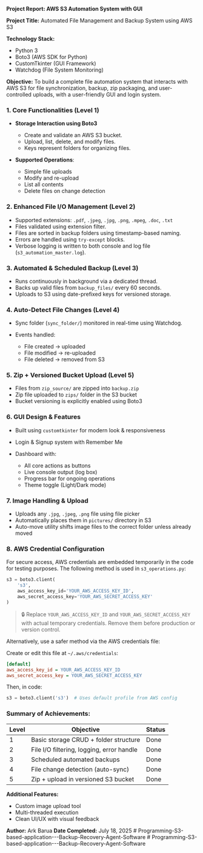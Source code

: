 **Project Report: AWS S3 Automation System with GUI**

**Project Title:** Automated File Management and Backup System using AWS S3

**Technology Stack:**

* Python 3
* Boto3 (AWS SDK for Python)
* CustomTkinter (GUI Framework)
* Watchdog (File System Monitoring)

**Objective:**
To build a complete file automation system that interacts with AWS S3 for file synchronization, backup, zip packaging, and user-controlled uploads, with a user-friendly GUI and login system.

### 1. **Core Functionalities (Level 1)**

* **Storage Interaction using Boto3**

  * Create and validate an AWS S3 bucket.
  * Upload, list, delete, and modify files.
  * Keys represent folders for organizing files.
* **Supported Operations**:

  * Simple file uploads
  * Modify and re-upload
  * List all contents
  * Delete files on change detection

### 2. **Enhanced File I/O Management (Level 2)**

* Supported extensions: `.pdf`, `.jpeg`, `.jpg`, `.png`, `.mpeg`, `.doc`, `.txt`
* Files validated using extension filter.
* Files are sorted in backup folders using timestamp-based naming.
* Errors are handled using `try-except` blocks.
* Verbose logging is written to both console and log file (`s3_automation_master.log`).

### 3. **Automated & Scheduled Backup (Level 3)**

* Runs continuously in background via a dedicated thread.
* Backs up valid files from `backup_files/` every 60 seconds.
* Uploads to S3 using date-prefixed keys for versioned storage.

### 4. **Auto-Detect File Changes (Level 4)**

* Sync folder (`sync_folder/`) monitored in real-time using Watchdog.
* Events handled:

  * File created -> uploaded
  * File modified -> re-uploaded
  * File deleted -> removed from S3

### 5. **Zip + Versioned Bucket Upload (Level 5)**

* Files from `zip_source/` are zipped into `backup.zip`
* Zip file uploaded to `zips/` folder in the S3 bucket
* Bucket versioning is explicitly enabled using Boto3

### 6. **GUI Design & Features**

* Built using `customtkinter` for modern look & responsiveness
* Login & Signup system with Remember Me
* Dashboard with:

  * All core actions as buttons
  * Live console output (log box)
  * Progress bar for ongoing operations
  * Theme toggle (Light/Dark mode)

### 7. **Image Handling & Upload**

* Uploads any `.jpg`, `.jpeg`, `.png` file using file picker
* Automatically places them in `pictures/` directory in S3
* Auto-move utility shifts image files to the correct folder unless already moved

### 8. **AWS Credential Configuration**

For secure access, AWS credentials are embedded temporarily in the code for testing purposes. The following method is used in `s3_operations.py`:

```python
s3 = boto3.client(
    's3',
    aws_access_key_id='YOUR_AWS_ACCESS_KEY_ID',
    aws_secret_access_key='YOUR_AWS_SECRET_ACCESS_KEY'
)
```

> 🔒 Replace `YOUR_AWS_ACCESS_KEY_ID` and `YOUR_AWS_SECRET_ACCESS_KEY` with actual temporary credentials. Remove them before production or version control.

Alternatively, use a safer method via the AWS credentials file:

Create or edit this file at `~/.aws/credentials`:

```ini
[default]
aws_access_key_id = YOUR_AWS_ACCESS_KEY_ID
aws_secret_access_key = YOUR_AWS_SECRET_ACCESS_KEY
```

Then, in code:

```python
s3 = boto3.client('s3')  # Uses default profile from AWS config
```

### Summary of Achievements:

| Level | Objective                                 | Status |
| ----- | ----------------------------------------- | ------ |
| 1     | Basic storage CRUD + folder structure     | Done   |
| 2     | File I/O filtering, logging, error handle | Done   |
| 3     | Scheduled automated backups               | Done   |
| 4     | File change detection (auto-sync)         | Done   |
| 5     | Zip + upload in versioned S3 bucket       | Done   |

**Additional Features:**

* Custom image upload tool
* Multi-threaded execution
* Clean UI/UX with visual feedback

**Author:** Ark Barua
**Date Completed:** July 18, 2025
#   P r o g r a m m i n g - S 3 - b a s e d - a p p l i c a t i o n - - - B a c k u p - R e c o v e r y - A g e n t - S o f t w a r e  
 #   P r o g r a m m i n g - S 3 - b a s e d - a p p l i c a t i o n - - - B a c k u p - R e c o v e r y - A g e n t - S o f t w a r e  
 